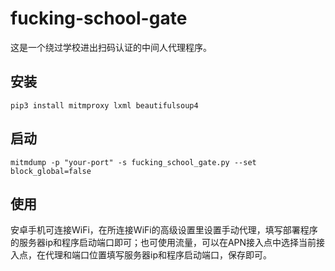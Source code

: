 # fucking-school-gate

这是一个绕过学校进出扫码认证的中间人代理程序。

## 安装
`pip3 install mitmproxy lxml beautifulsoup4` 

## 启动
`mitmdump -p "your-port" -s fucking_school_gate.py --set block_global=false`

## 使用
安卓手机可连接WiFi，在所连接WiFi的高级设置里设置手动代理，填写部署程序的服务器ip和程序启动端口即可；也可使用流量，可以在APN接入点中选择当前接入点，在代理和端口位置填写服务器ip和程序启动端口，保存即可。
